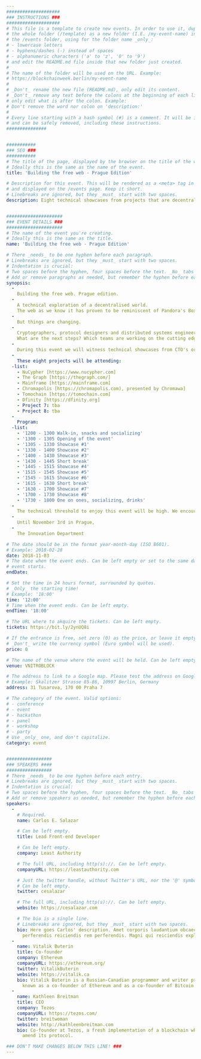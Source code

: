 ```yaml
---
####################
### INSTRUCTIONS ###
####################
# This file is a template to create new events. In order to use it, duplicate
# the whole folder (/template) as a new folder (I.E. /my-event-name) inside of
# the /events folder, using for the folder name _only_:
# - lowercase letters
# - hyphens/dashes (-) instead of spaces
# - alphanumeric characters ('a' to 'z', '0' to '9')
# and edit the README.md file inside that new folder just created.
#
# The name of the folder will be used on the URL. Example:
# https://blockchainweek.berlin/my-event-name
#
# _Don't_ rename the new file (README.md), only edit its content.
# _Don't_ remove any text before the colons at the beginning of each line,
# only edit what is after the colon. Example:
# Don't remove the word nor colon on 'description:'
#
# Every line starting with a hash symbol (#) is a comment. It will be ignored
# and can be safely removed, including these instructions.
###############


###########
### SEO ###
###########
# The title of the page, displayed by the browser on the title of the window.
# Ideally this is the same as the name of the event.
title: 'Building the free web - Prague Edition'

# Description for this event. This will be rendered as a <meta> tag in the HTML,
# and displayed on the /events page. Keep it short.
# Linebreaks are ignored, but they _must_ start with two spaces.
description: Eight technical showcases from projects that are decentralising the web.


#####################
### EVENT DETAILS ###
#####################
# The name of the event you're creating.
# Ideally this is the same as the title.
name: 'Building the free web - Prague Edition'

# There _needs_ to be one hyphen before each paragraph.
# Linebreaks are ignored, but they _must_ start with two spaces.
# Indentation is crucial:
# Two spaces before the hyphen, four spaces before the text. _No_ tabs allowed.
# Add or remove paragraphs as needed, but remember the hyphen before each entry.
synopsis:
  -
    Building the free web. Prague edition.
  -  
    A technical exploration of a decentralised world.
    The web as we know it has proven to be reminiscent of Pandora's Box. An unprecedented experiment of human faith with outcomes we had yet to discover. The discussions on privacy, security, trust, personal data and governance are becoming fiercer by the day. The loudest critics believe the foundations of the internet were flawed to begin with.
  - 
    But things are changing.
  -  
    Cryptographers, protocol designers and distributed systems engineers have been doing R&D for decades on how computer science could liberate our world, the web and financial systems. With the inception of Bitcoin and Ethereum a larger part of the world is witnessing the first steps into a decentralised world.
    What are the next steps? Which teams are working on the cutting edge of cryptography and are solving unprecedented challenges in the field of cryptography, consensus mechanisms, protocol design, scalability, security and on-chain governance?
  - 
    During this event we will witness technical showcases from CTO's or technical leads from eight different projects. After each showcase there is room for a Q&A. There will be enough time for socializing and one on ones with the projects
  - 
    These eight projects will be attending:
  -list:
    - NuCypher [https://www.nucypher.com]
    - The Graph [https://thegraph.com/]
    - Mainframe [https://mainframe.com]
    - Chromapolis [https://chromapolis.com), presented by Chromawa]
    - Tomochain [https://tomochain.com]
    - Dfinity [https://dfinity.org]
    - Project 7: tba
    - Project 8: tba
  - 
    Program:
  -list:
    - '1200 - 1300 Walk-in, snacks and socializing'
    - '1300 - 1305 Opening of the event'
    - '1305 - 1330 Showcase #1'
    - '1330 - 1400 Showcase #2'
    - '1400 - 1430 Showcase #3'
    - '1430 - 1445 Short break'
    - '1445 - 1515 Showcase #4'
    - '1515 - 1545 Showcase #5'
    - '1545 - 1615 Showcase #6'
    - '1615 - 1630 Short break'
    - '1630 - 1700 Showcase #7'
    - '1700 - 1730 Showcase #8'
    - '1730 - 1800 One on ones, socializing, drinks'
  -
    The technical threshold to enjoy this event will be high. We encourage IT & blockchain developers, distributed systems engineers, cryptographers, security experts, protocol designers, peer to peer developers and tech savvy enthusiasts to join this event.
  - 
    Until November 3rd in Prague,
  -  
    The Innovation Department

# The date should be in the format year-month-day (ISO 8601).
# Example: 2018-02-28
date: 2018-11-03
# The date when the event ends. Can be left empty or set to the same day the
# event starts.
endDate: 

# Set the time in 24 hours format, surrounded by quotes.
# _Only_ the starting time!
# Example: '18:00'
time: '12:00'
# Time when the event ends. Can be left empty.
endTime: '18:00'

# The URL where to akquire the tickets. Can be left empty.
tickets: https://bit.ly/2ynUQ8i

# If the entrance is free, set zero (0) as the price, or leave it empty.
# _Don't_ write the currency symbol (Euro symbol will be used).
price: 0

# The name of the venue where the event will be held. Can be left empty.
venue: VNITROBLOCK

# The address to link to a Google map. Please test the address on Google Maps.
# Example: Skalitzer Strasse 85-86, 10997 Berlin, Germany
address: 31 Tusarova, 170 00 Praha 7

# The category of the event. Valid options:
# - conference
# - event
# - hackathon
# - panel
# - workshop
# - party
# Use _only_ one, and don't capitalize.
category: event


#################
### SPEAKERS ####
#################
# There _needs_ to be one hyphen before each entry.
# Linebreaks are ignored, but they _must_ start with two spaces.
# Indentation is crucial:
# Two spaces before the hyphen, four spaces before the text. _No_ tabs allowed.
# Add or remove speakers as needed, but remember the hyphen before each entry.
speakers:
  -
    # Required.
    name: Carlos E. Salazar

    # Can be left empty.
    title: Lead Front-end Developer

    # Can be left empty.
    company: Least Authority

    # The full URL, including http(s)://. Can be left empty.
    companyURL: https://leastauthority.com

    # Just the twitter handle, without Twitter's URL, nor the '@' symbol.
    # Can be left empty.
    twitter: cesalazar

    # The full URL, including http(s)://. Can be left empty.
    website: https://cesalazar.com

    # The bio is a single line.
    # Linebreaks are ignored, but they _must_ start with two spaces.
    bio: Here goes Carlos' description. Amet corporis laudantium obcaecati
      perferendis reiciendis rem perferendis. Magni qui reiciendis explicabo.
  -
    name: Vitalik Buterin
    title: Co-founder
    company: Ethereum
    companyURL: https://ethereum.org/
    twitter: VitalikButerin
    website: https://vitalik.ca
    bio: Vitalik Buterin is a Russian-Canadian programmer and writer primarily
      known as a co-founder of Ethereum and as a co-founder of Bitcoin Magazine.
  -
    name: Kathleen Breitman
    title: CEO
    company: Tezos
    companyURL: https://tezos.com/
    twitter: breitwoman
    website: http://kathleenbreitman.com
    bio: Co-founder at Tezos, a fresh implementation of a blockchain which can
      amend its protocol.

### DON'T MAKE CHANGES BELOW THIS LINE! ###
---
```

<!-- ### DON'T MAKE CHANGES BELOW THIS LINE! ### -->

<Event-Content/>
